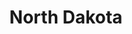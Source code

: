 ---
title: "North Dakota"
hashtag: north-dakota
borders:
  - Canada
  - Minnesota
  - Montana
  - South Dakota
tags:
  - State
  - United States
---